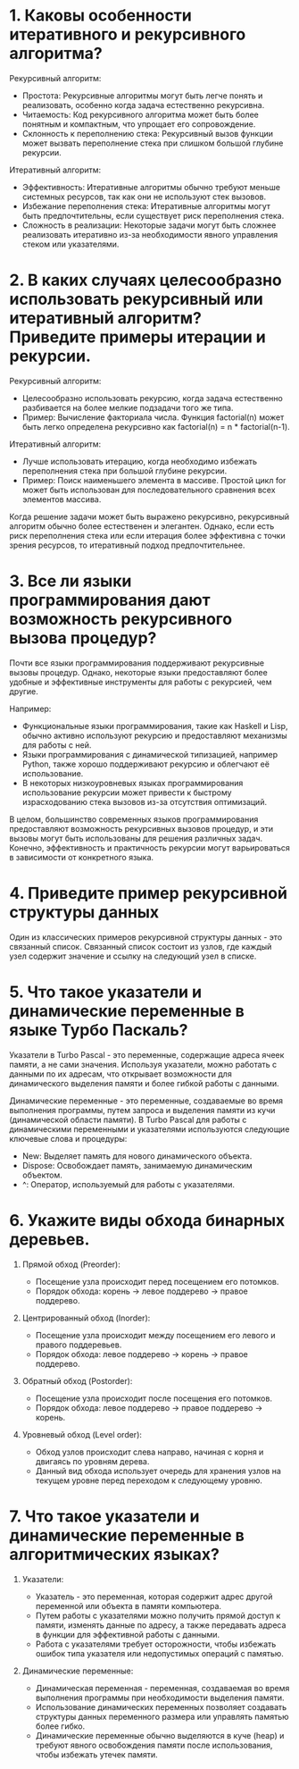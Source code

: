 # 1.  Каковы особенности итеративного и рекурсивного алгоритма? #

Рекурсивный алгоритм:
- Простота: Рекурсивные алгоритмы могут быть легче понять и реализовать, особенно когда задача естественно рекурсивна.
- Читаемость: Код рекурсивного алгоритма может быть более понятным и компактным, что упрощает его сопровождение.
- Склонность к переполнению стека: Рекурсивный вызов функции может вызвать переполнение стека при слишком большой глубине рекурсии.

Итеративный алгоритм:
- Эффективность: Итеративные алгоритмы обычно требуют меньше системных ресурсов, так как они не используют стек вызовов.
- Избежание переполнения стека: Итеративные алгоритмы могут быть предпочтительны, если существует риск переполнения стека.
- Сложность в реализации: Некоторые задачи могут быть сложнее реализовать итеративно из-за необходимости явного управления стеком или указателями.

# 2.  В каких случаях целесообразно использовать рекурсивный или итеративный алгоритм? Приведите примеры итерации и рекурсии. #

Рекурсивный алгоритм:
- Целесообразно использовать рекурсию, когда задача естественно разбивается на более мелкие подзадачи того же типа.
- Пример: Вычисление факториала числа. Функция factorial(n) может быть легко определена рекурсивно как factorial(n) = n * factorial(n-1).

Итеративный алгоритм:
- Лучше использовать итерацию, когда необходимо избежать переполнения стека при большой глубине рекурсии.
- Пример: Поиск наименьшего элемента в массиве. Простой цикл for может быть использован для последовательного сравнения всех элементов массива.

Когда решение задачи может быть выражено рекурсивно, рекурсивный алгоритм обычно более естественен и элегантен. Однако, если есть риск переполнения стека или если итерация более эффективна с точки зрения ресурсов, то итеративный подход предпочтительнее.

# 3. Все ли языки программирования дают возможность рекурсивного вызова процедур? #

Почти все языки программирования поддерживают рекурсивные вызовы процедур. Однако, некоторые языки предоставляют более удобные и эффективные инструменты для работы с рекурсией, чем другие.

Например:
- Функциональные языки программирования, такие как Haskell и Lisp, обычно активно используют рекурсию и предоставляют механизмы для работы с ней.
- Языки программирования с динамической типизацией, например Python, также хорошо поддерживают рекурсию и облегчают её использование.
- В некоторых низкоуровневых языках программирования использование рекурсии может привести к быстрому израсходованию стека вызовов из-за отсутствия оптимизаций.

В целом, большинство современных языков программирования предоставляют возможность рекурсивных вызовов процедур, и эти вызовы могут быть использованы для решения различных задач. Конечно, эффективность и практичность рекурсии могут варьироваться в зависимости от конкретного языка.

# 4. Приведите пример рекурсивной структуры данных #

Один из классических примеров рекурсивной структуры данных - это связанный список. Связанный список состоит из узлов, где каждый узел содержит значение и ссылку на следующий узел в списке.

# 5. Что такое указатели и динамические переменные в языке Турбо Паскаль? # 

Указатели в Turbo Pascal - это переменные, содержащие адреса ячеек памяти, а не сами значения. Используя указатели, можно работать с данными по их адресам, что открывает возможности для динамического выделения памяти и более гибкой работы с данными.

Динамические переменные - это переменные, создаваемые во время выполнения программы, путем запроса и выделения памяти из кучи (динамической области памяти). В Turbo Pascal для работы с динамическими переменными и указателями используются следующие ключевые слова и процедуры:
- New: Выделяет память для нового динамического объекта.
- Dispose: Освобождает память, занимаемую динамическим объектом.
- ^: Оператор, используемый для работы с указателями.

# 6. Укажите виды обхода бинарных деревьев. #

1. Прямой обход (Preorder):
   - Посещение узла происходит перед посещением его потомков.
   - Порядок обхода: корень -> левое поддерево -> правое поддерево.
   
2. Центрированный обход (Inorder):
   - Посещение узла происходит между посещением его левого и правого поддеревьев.
   - Порядок обхода: левое поддерево -> корень -> правое поддерево.
   
3. Обратный обход (Postorder):
   - Посещение узла происходит после посещения его потомков.
   - Порядок обхода: левое поддерево -> правое поддерево -> корень.
   
4. Уровневый обход (Level order):
   - Обход узлов происходит слева направо, начиная с корня и двигаясь по уровням дерева.
   - Данный вид обхода использует очередь для хранения узлов на текущем уровне перед переходом к следующему уровню.

# 7. Что такое указатели и динамические переменные в алгоритмических языках? #

1. Указатели:
   - Указатель - это переменная, которая содержит адрес другой переменной или объекта в памяти компьютера.
   - Путем работы с указателями можно получить прямой доступ к памяти, изменять данные по адресу, а также передавать адреса в функции для эффективной работы с данными.
   - Работа с указателями требует осторожности, чтобы избежать ошибок типа указателя или недопустимых операций с памятью.

2. Динамические переменные:
   - Динамическая переменная - переменная, создаваемая во время выполнения программы при необходимости выделения памяти.
   - Использование динамических переменных позволяет создавать структуры данных переменного размера или управлять памятью более гибко.
   - Динамические переменные обычно выделяются в куче (heap) и требуют явного освобождения памяти после использования, чтобы избежать утечек памяти.